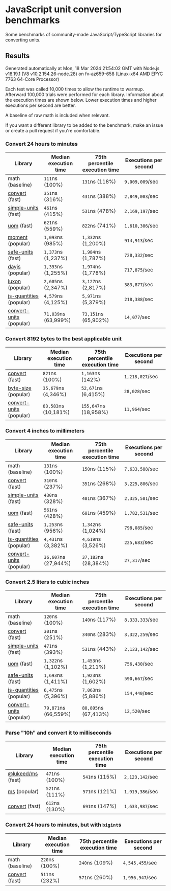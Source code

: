 # JavaScript unit conversion benchmarks

Some benchmarks of community-made JavaScript/TypeScript libraries for converting units.

## Results

<!-- beginblock(results) -->

Generated automatically at Mon, 18 Mar 2024 21:54:02 GMT with Node.js v18.19.1 (V8 v10.2.154.26-node.28) on fv-az659-658 (Linux-x64 AMD EPYC 7763 64-Core Processor)

Each test was called 10,000 times to allow the runtime to warmup.
Afterward 100,000 trials were performed for each library.
Information about the execution times are shown below.
Lower execution times and higher executions per second are better.

A baseline of raw math is included when relevant.

If you want a different library to be added to the benchmark, make an issue or create a pull request if you're comfortable.

### Convert 24 hours to minutes

| Library                                                            | Median execution time | 75th percentile execution time | Executions per second |
| ------------------------------------------------------------------ | --------------------- | ------------------------------ | --------------------- |
| math (baseline)                                                    | `111`ns (100%)        | `131`ns (118%)                 | `9,009,009`/sec       |
| [convert](https://npmjs.com/package/convert) (fast)                | `351`ns (316%)        | `431`ns (388%)                 | `2,849,003`/sec       |
| [simple-units](https://npmjs.com/package/simple-units) (fast)      | `461`ns (415%)        | `531`ns (478%)                 | `2,169,197`/sec       |
| [uom](https://npmjs.com/package/uom) (fast)                        | `621`ns (559%)        | `822`ns (741%)                 | `1,610,306`/sec       |
| [moment](https://npmjs.com/package/moment) (popular)               | `1,093`ns (985%)      | `1,332`ns (1,200%)             | `914,913`/sec         |
| [safe-units](https://npmjs.com/package/safe-units) (fast)          | `1,373`ns (1,237%)    | `1,984`ns (1,787%)             | `728,332`/sec         |
| [dayjs](https://npmjs.com/package/dayjs) (popular)                 | `1,393`ns (1,255%)    | `1,974`ns (1,778%)             | `717,875`/sec         |
| [luxon](https://npmjs.com/package/luxon) (popular)                 | `2,605`ns (2,347%)    | `3,127`ns (2,817%)             | `383,877`/sec         |
| [js-quantities](https://npmjs.com/package/js-quantities) (popular) | `4,579`ns (4,125%)    | `5,971`ns (5,379%)             | `218,388`/sec         |
| [convert-units](https://npmjs.com/package/convert-units) (popular) | `71,039`ns (63,999%)  | `73,151`ns (65,902%)           | `14,077`/sec          |

### Convert 8192 bytes to the best applicable unit

| Library                                                            | Median execution time | 75th percentile execution time | Executions per second |
| ------------------------------------------------------------------ | --------------------- | ------------------------------ | --------------------- |
| [convert](https://npmjs.com/package/convert) (fast)                | `821`ns (100%)        | `1,163`ns (142%)               | `1,218,027`/sec       |
| [byte-size](https://npmjs.com/package/byte-size) (popular)         | `35,679`ns (4,346%)   | `52,671`ns (6,415%)            | `28,028`/sec          |
| [convert-units](https://npmjs.com/package/convert-units) (popular) | `83,583`ns (10,181%)  | `155,647`ns (18,958%)          | `11,964`/sec          |

### Convert 4 inches to millimeters

| Library                                                            | Median execution time | 75th percentile execution time | Executions per second |
| ------------------------------------------------------------------ | --------------------- | ------------------------------ | --------------------- |
| math (baseline)                                                    | `131`ns (100%)        | `150`ns (115%)                 | `7,633,588`/sec       |
| [convert](https://npmjs.com/package/convert) (fast)                | `310`ns (237%)        | `351`ns (268%)                 | `3,225,806`/sec       |
| [simple-units](https://npmjs.com/package/simple-units) (fast)      | `430`ns (328%)        | `481`ns (367%)                 | `2,325,581`/sec       |
| [uom](https://npmjs.com/package/uom) (fast)                        | `561`ns (428%)        | `601`ns (459%)                 | `1,782,531`/sec       |
| [safe-units](https://npmjs.com/package/safe-units) (fast)          | `1,253`ns (956%)      | `1,342`ns (1,024%)             | `798,085`/sec         |
| [js-quantities](https://npmjs.com/package/js-quantities) (popular) | `4,431`ns (3,382%)    | `4,619`ns (3,526%)             | `225,683`/sec         |
| [convert-units](https://npmjs.com/package/convert-units) (popular) | `36,607`ns (27,944%)  | `37,183`ns (28,384%)           | `27,317`/sec          |

### Convert 2.5 liters to cubic inches

| Library                                                            | Median execution time | 75th percentile execution time | Executions per second |
| ------------------------------------------------------------------ | --------------------- | ------------------------------ | --------------------- |
| math (baseline)                                                    | `120`ns (100%)        | `140`ns (117%)                 | `8,333,333`/sec       |
| [convert](https://npmjs.com/package/convert) (fast)                | `301`ns (251%)        | `340`ns (283%)                 | `3,322,259`/sec       |
| [simple-units](https://npmjs.com/package/simple-units) (fast)      | `471`ns (393%)        | `531`ns (443%)                 | `2,123,142`/sec       |
| [uom](https://npmjs.com/package/uom) (fast)                        | `1,322`ns (1,102%)    | `1,453`ns (1,211%)             | `756,430`/sec         |
| [safe-units](https://npmjs.com/package/safe-units) (fast)          | `1,693`ns (1,411%)    | `1,923`ns (1,602%)             | `590,667`/sec         |
| [js-quantities](https://npmjs.com/package/js-quantities) (popular) | `6,475`ns (5,396%)    | `7,063`ns (5,886%)             | `154,440`/sec         |
| [convert-units](https://npmjs.com/package/convert-units) (popular) | `79,871`ns (66,559%)  | `80,895`ns (67,413%)           | `12,520`/sec          |

### Parse "10h" and convert it to milliseconds

| Library                                                   | Median execution time | 75th percentile execution time | Executions per second |
| --------------------------------------------------------- | --------------------- | ------------------------------ | --------------------- |
| [@lukeed/ms](https://npmjs.com/package/@lukeed/ms) (fast) | `471`ns (100%)        | `541`ns (115%)                 | `2,123,142`/sec       |
| [ms](https://npmjs.com/package/ms) (popular)              | `521`ns (111%)        | `571`ns (121%)                 | `1,919,386`/sec       |
| [convert](https://npmjs.com/package/convert) (fast)       | `612`ns (130%)        | `691`ns (147%)                 | `1,633,987`/sec       |

### Convert 24 hours to minutes, but with `bigint`s

| Library                                             | Median execution time | 75th percentile execution time | Executions per second |
| --------------------------------------------------- | --------------------- | ------------------------------ | --------------------- |
| math (baseline)                                     | `220`ns (100%)        | `240`ns (109%)                 | `4,545,455`/sec       |
| [convert](https://npmjs.com/package/convert) (fast) | `511`ns (232%)        | `571`ns (260%)                 | `1,956,947`/sec       |

<!-- endblock(results) -->

